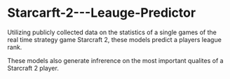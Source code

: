 # Starcarft-2---Leauge-Predictor
Utilizing publicly collected data on the statistics of a single games of the real time strategy game Starcraft 2, these models predict a players league rank.

These models also generate infrerence on the most important qualites of a Starcraft 2 player. 
